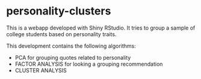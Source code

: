 # personality-clusters
This is a webapp developed with Shiny RStudio. It tries to group a sample of college students based on personality traits.

This development contains the following algorithms:

* PCA for grouping quotes related to personality
* FACTOR ANALYSIS for looking a grouping recommendation
* CLUSTER ANALYSIS
